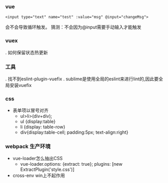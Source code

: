 ### vue
```vue
<input type="text" name="test" :value="msg" @input="changeMsg">
```
会不会导致循环触发。
猜测：不会因为@input需要手动输入才能触发

### vuex
. 如何保留状态热更新

### 工具
. 找不到eslint-plugin-vuefix
    . sublime是使用全局的eslint来进行lint的,因此要全局安装vuefix


### css
- 表单项以冒号对齐
    - ul>li>(div+div);
    - ul {display:table}
    - li {display: table-row}
    - div{display:table-cell; padding:5px; text-align:right}


### webpack 生产环境
- vue-loader怎么抽出CSS
    - vue-loader.options: {extract: true}; plugins: [new ExtractPlugin('style.css')]
- cross-env win上不起作用